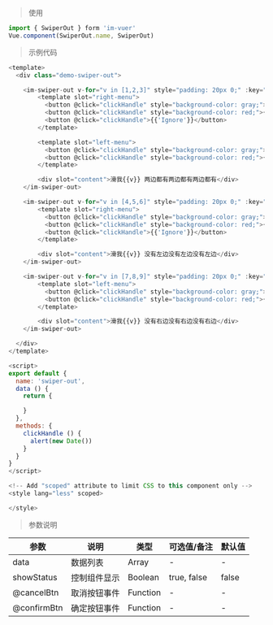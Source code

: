 
> 使用

```js
import { SwiperOut } form 'im-vuer'
Vue.component(SwiperOut.name, SwiperOut)
```

> 示例代码

```js
<template>
  <div class="demo-swiper-out">

    <im-swiper-out v-for="v in [1,2,3]" style="padding: 20px 0;" :key="v">
        <template slot="right-menu">
          <button @click="clickHandle" style="background-color: gray;">{{'Fav'}}</button>
          <button @click="clickHandle" style="background-color: red;">{{'Delete'}}</button>
          <button @click="clickHandle">{{'Ignore'}}</button>
        </template>

        <template slot="left-menu">
          <button @click="clickHandle" style="background-color: gray;">{{'Fav'}}</button>
          <button @click="clickHandle" style="background-color: red;">{{'Delete'}}</button>
        </template>

        <div slot="content">滑我{{v}} 两边都有两边都有两边都有</div>
    </im-swiper-out>

    <im-swiper-out v-for="v in [4,5,6]" style="padding: 20px 0;" :key="v">
        <template slot="right-menu">
          <button @click="clickHandle" style="background-color: gray;">{{'Fav'}}</button>
          <button @click="clickHandle" style="background-color: red;">{{'Delete'}}</button>
          <button @click="clickHandle">{{'Ignore'}}</button>
        </template>

        <div slot="content">滑我{{v}} 没有左边没有左边没有左边</div>
    </im-swiper-out>

    <im-swiper-out v-for="v in [7,8,9]" style="padding: 20px 0;" :key="v">
        <template slot="left-menu">
          <button @click="clickHandle" style="background-color: gray;">{{'Fav'}}</button>
          <button @click="clickHandle" style="background-color: red;">{{'Delete'}}</button>
        </template>

        <div slot="content">滑我{{v}} 没有右边没有右边没有右边</div>
    </im-swiper-out>

  </div>
</template>

<script>
export default {
  name: 'swiper-out',
  data () {
    return {

    }
  },
  methods: {
    clickHandle () {
      alert(new Date())
    }
  }
}
</script>

<!-- Add "scoped" attribute to limit CSS to this component only -->
<style lang="less" scoped>

</style>

```
> 参数说明

  <div>
   <table>
    <thead>
     <tr>
      <th>参数</th> 
      <th>说明</th> 
      <th>类型</th> 
      <th>可选值/备注</th> 
      <th>默认值</th>
     </tr>
    </thead> 
    <tbody>
    <tr>
      <td>data</td> 
      <td>数据列表</td> 
      <td>Array</td> 
      <td>-</td> 
      <td>-</td>
    </tr>
    <tr>
      <td>showStatus</td> 
      <td>控制组件显示</td> 
      <td>Boolean</td> 
      <td>true, false</td> 
      <td>false</td>
    </tr>
    <tr>
      <td>@cancelBtn</td> 
      <td>取消按钮事件</td> 
      <td>Function</td> 
      <td>-</td> 
      <td>-</td>
    </tr>
    <tr>
      <td>@confirmBtn</td> 
      <td>确定按钮事件</td> 
      <td>Function</td> 
      <td>-</td> 
      <td>-</td>
    </tr>
    </tbody>
   </table>
  </div>
  